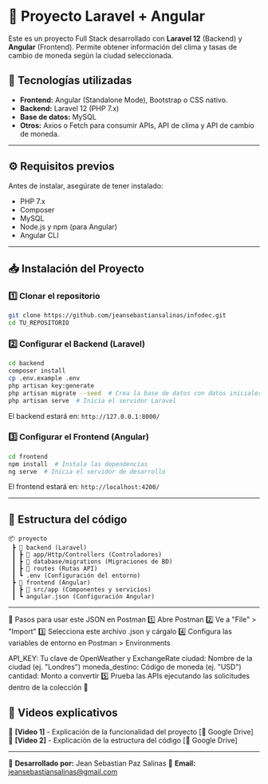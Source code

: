 # 📌 Proyecto Laravel + Angular

Este es un proyecto Full Stack desarrollado con **Laravel 12** (Backend) y **Angular** (Frontend).
Permite obtener información del clima y tasas de cambio de moneda según la ciudad seleccionada.

## 🚀 Tecnologías utilizadas

- **Frontend:** Angular (Standalone Mode), Bootstrap o CSS nativo.
- **Backend:** Laravel 12 (PHP 7.x)
- **Base de datos:** MySQL
- **Otros:** Axios o Fetch para consumir APIs, API de clima y API de cambio de moneda.

---

## ⚙️ Requisitos previos

Antes de instalar, asegúrate de tener instalado:

- PHP 7.x
- Composer
- MySQL
- Node.js y npm (para Angular)
- Angular CLI

---

## 📥 Instalación del Proyecto

### 1️⃣ Clonar el repositorio
```bash
git clone https://github.com/jeansebastiansalinas/infodec.git
cd TU_REPOSITORIO
```

### 2️⃣ Configurar el Backend (Laravel)
```bash
cd backend
composer install
cp .env.example .env
php artisan key:generate
php artisan migrate --seed  # Crea la base de datos con datos iniciales
php artisan serve  # Inicia el servidor Laravel
```
El backend estará en: `http://127.0.0.1:8000/`

### 3️⃣ Configurar el Frontend (Angular)
```bash
cd frontend
npm install  # Instala las dependencias
ng serve  # Inicia el servidor de desarrollo
```
El frontend estará en: `http://localhost:4200/`

---

## 📂 Estructura del código

```
📦 proyecto
 ┣ 📂 backend (Laravel)
 ┃ ┣ 📂 app/Http/Controllers (Controladores)
 ┃ ┣ 📂 database/migrations (Migraciones de BD)
 ┃ ┣ 📂 routes (Rutas API)
 ┃ ┗ .env (Configuración del entorno)
 ┣ 📂 frontend (Angular)
 ┃ ┣ 📂 src/app (Componentes y servicios)
 ┃ ┗ angular.json (Configuración Angular)
```

---

🔹 Pasos para usar este JSON en Postman
1️⃣ Abre Postman
2️⃣ Ve a "File" > "Import"
3️⃣ Selecciona este archivo .json y cárgalo
4️⃣ Configura las variables de entorno en Postman > Environments

API_KEY: Tu clave de OpenWeather y ExchangeRate
ciudad: Nombre de la ciudad (ej. "Londres")
moneda_destino: Código de moneda (ej. "USD")
cantidad: Monto a convertir
5️⃣ Prueba las APIs ejecutando las solicitudes dentro de la colección 🚀


## 🎥 Videos explicativos

📌 **[Video 1]** - Explicación de la funcionalidad del proyecto [🔗 Google Drive]
📌 **[Video 2]** - Explicación de la estructura del código [🔗 Google Drive]

---

📌 **Desarrollado por:** Jean Sebastian Paz Salinas
📧 **Email:** jeansebastiansalinas@gmail.com

